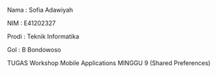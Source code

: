 Nama : Sofia Adawiyah

NIM : E41202327

Prodi : Teknik Informatika

Gol : B Bondowoso

TUGAS Workshop Mobile Applications MINGGU 9 (Shared Preferences)
